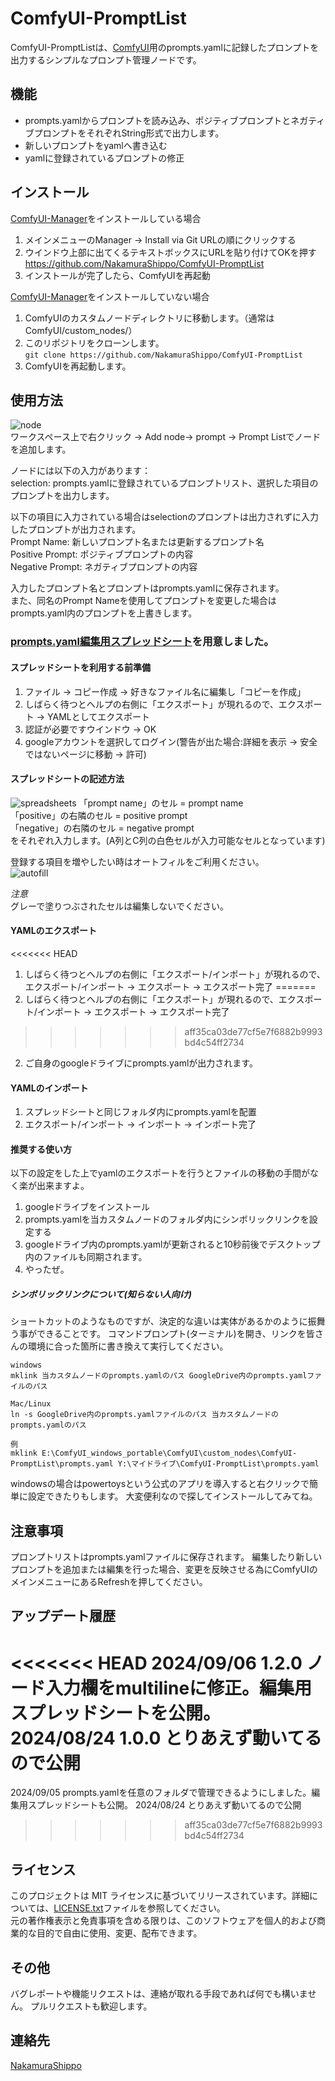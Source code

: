 # ComfyUI-PromptList
ComfyUI-PromptListは、[ComfyUI](https://github.com/comfyanonymous/ComfyUI)用のprompts.yamlに記録したプロンプトを出力するシンプルなプロンプト管理ノードです。

## 機能

- prompts.yamlからプロンプトを読み込み、ポジティブプロンプトとネガティブプロンプトをそれぞれString形式で出力します。
- 新しいプロンプトをyamlへ書き込む
- yamlに登録されているプロンプトの修正

## インストール
[ComfyUI-Manager](https://github.com/ltdrdata/ComfyUI-Manager)をインストールしている場合
1. メインメニューのManager -> Install via Git URLの順にクリックする
2. ウインドウ上部に出てくるテキストボックスにURLを貼り付けてOKを押す  
   https://github.com/NakamuraShippo/ComfyUI-PromptList
3. インストールが完了したら、ComfyUIを再起動

[ComfyUI-Manager](https://github.com/ltdrdata/ComfyUI-Manager)をインストールしていない場合
1. ComfyUIのカスタムノードディレクトリに移動します。（通常は ComfyUI/custom_nodes/）
2. このリポジトリをクローンします。  
`git clone https://github.com/NakamuraShippo/ComfyUI-PromptList`
3. ComfyUIを再起動します。

## 使用方法
![node](https://github.com/NakamuraShippo/ComfyUI-PromptList/blob/main/images/node1.png)  
ワークスペース上で右クリック -> Add node-> prompt -> Prompt Listでノードを追加します。  
  
ノードには以下の入力があります：  
selection: prompts.yamlに登録されているプロンプトリスト、選択した項目のプロンプトを出力します。  
  
以下の項目に入力されている場合はselectionのプロンプトは出力されずに入力したプロンプトが出力されます。  
Prompt Name: 新しいプロンプト名または更新するプロンプト名  
Positive Prompt: ポジティブプロンプトの内容  
Negative Prompt: ネガティブプロンプトの内容  
  
入力したプロンプト名とプロンプトはprompts.yamlに保存されます。  
また、同名のPrompt Nameを使用してプロンプトを変更した場合はprompts.yaml内のプロンプトを上書きします。 
  
### [prompts.yaml編集用スプレッドシート](https://docs.google.com/spreadsheets/d/1f4-kQ2YnETfa_peiRiskK3abuR4LqCTHxDwrpVqCYpY/edit?usp=sharing)を用意しました。

#### スプレッドシートを利用する前準備
1. ファイル -> コピー作成 -> 好きなファイル名に編集し「コピーを作成」
2. しばらく待つとヘルプの右側に「エクスポート」が現れるので、エクスポート -> YAMLとしてエクスポート
3. 認証が必要ですウインドウ -> OK
4. googleアカウントを選択してログイン(警告が出た場合:詳細を表示 -> 安全ではないページに移動 -> 許可)  

#### スプレッドシートの記述方法
![spreadsheets](https://github.com/NakamuraShippo/ComfyUI-PromptList/blob/main/images/spreadsheets.png)
「prompt name」のセル = prompt name  
「positive」の右隣のセル = positive prompt  
「negative」の右隣のセル = negative prompt  
をそれぞれ入力します。(A列とC列の白色セルが入力可能なセルとなっています)  
  
登録する項目を増やしたい時はオートフィルをご利用ください。  
![autofill](https://github.com/NakamuraShippo/ComfyUI-PromptList/blob/main/images/autofill.gif)

*注意*  
グレーで塗りつぶされたセルは編集しないでください。  

#### YAMLのエクスポート
<<<<<<< HEAD
1. しばらく待つとヘルプの右側に「エクスポート/インポート」が現れるので、エクスポート/インポート -> エクスポート -> エクスポート完了
=======
1. しばらく待つとヘルプの右側に「エクスポート」が現れるので、エクスポート/インポート -> エクスポート -> エクスポート完了
>>>>>>> aff35ca03de77cf5e7f6882b9993bd4c54ff2734
2. ご自身のgoogleドライブにprompts.yamlが出力されます。

#### YAMLのインポート
1. スプレッドシートと同じフォルダ内にprompts.yamlを配置
2. エクスポート/インポート -> インポート -> インポート完了

#### 推奨する使い方
以下の設定をした上でyamlのエクスポートを行うとファイルの移動の手間がなく楽が出来ますよ。
1. googleドライブをインストール
2. prompts.yamlを当カスタムノードのフォルダ内にシンボリックリンクを設定する
3. googleドライブ内のprompts.yamlが更新されると10秒前後でデスクトップ内のファイルも同期されます。
4. やったぜ。

##### シンボリックリンクについて(知らない人向け)
ショートカットのようなものですが、決定的な違いは実体があるかのように振舞う事ができることです。
コマンドプロンプト(ターミナル)を開き、リンクを皆さんの環境に合った箇所に書き換えて実行してください。
~~~
windows
mklink 当カスタムノードのprompts.yamlのパス GoogleDrive内のprompts.yamlファイルのパス

Mac/Linux
ln -s GoogleDrive内のprompts.yamlファイルのパス 当カスタムノードのprompts.yamlのパス

例
mklink E:\ComfyUI_windows_portable\ComfyUI\custom_nodes\ComfyUI-PromptList\prompts.yaml Y:\マイドライブ\ComfyUI-PromptList\prompts.yaml
~~~
windowsの場合はpowertoysという公式のアプリを導入すると右クリックで簡単に設定できたりもします。
大変便利なので探してインストールしてみてね。
  
## 注意事項

プロンプトリストはprompts.yamlファイルに保存されます。
編集したり新しいプロンプトを追加または編集を行った場合、変更を反映させる為にComfyUIのメインメニューにあるRefreshを押してください。

## アップデート履歴
<<<<<<< HEAD
2024/09/06 1.2.0 ノード入力欄をmultilineに修正。編集用スプレッドシートを公開。
2024/08/24 1.0.0 とりあえず動いてるので公開
=======
2024/09/05 prompts.yamlを任意のフォルダで管理できるようにしました。編集用スプレッドシートも公開。
2024/08/24 とりあえず動いてるので公開
>>>>>>> aff35ca03de77cf5e7f6882b9993bd4c54ff2734

## ライセンス
このプロジェクトは MIT ライセンスに基づいてリリースされています。詳細については、[LICENSE.txt](https://github.com/NakamuraShippo/ComfyUI-PromptList/blob/main/License.txt)ファイルを参照してください。  
元の著作権表示と免責事項を含める限りは、このソフトウェアを個人的および商業的な目的で自由に使用、変更、配布できます。

## その他
バグレポートや機能リクエストは、連絡が取れる手段であれば何でも構いません。
プルリクエストも歓迎します。

## 連絡先
[NakamuraShippo](https://lit.link/admin/creator)
